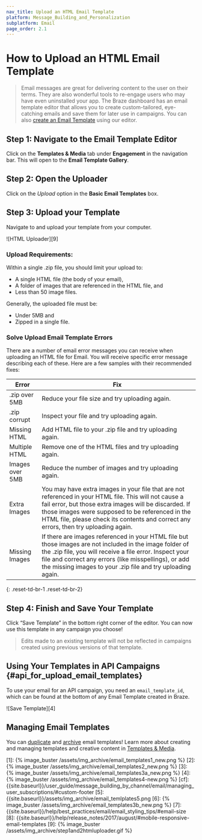 ```yaml
---
nav_title: Upload an HTML Email Template
platform: Message_Building_and_Personalization
subplatform: Email
page_order: 2.1
---
```

# How to Upload an HTML Email Template

> Email messages are great for delivering content to the user on their terms. They are also wonderful tools to re-engage users who may have even uninstalled your app. The Braze dashboard has an email template editor that allows you to create custom-tailored, eye-catching emails and save them for later use in campaigns. You can also [create an Email Template]({{site.baseurl}}/user_guide/message_building_by_channel/email/creating_an_email_template/) using our editor.

## Step 1: Navigate to the Email Template Editor
Click on the __Templates & Media__ tab under __Engagement__ in the navigation bar. This will open to the __Email Template Gallery__.

## Step 2: Open the Uploader
Click on the _Upload_ option in the __Basic Email Templates__ box.

## Step 3: Upload your Template
Navigate to and upload your template from your computer.

![HTML Uploader][9]

### Upload Requirements:

Within a single .zip file, you should limit your upload to:
- A single HTML file (the body of your email),
- A folder of images that are referenced in the HTML file, and
- Less than 50 image files.

Generally, the uploaded file must be:
- Under 5MB and
- Zipped in a single file.

### Solve Upload Email Template Errors
There are a number of email error messages you can receive when uploading an HTML file for Email. You will receive specific error message describing each of these. Here are a few samples with their recommended fixes:

| Error | Fix |
|---|---|
|.zip over 5MB| Reduce your file size and try uploading again.|
|.zip corrupt| Inspect your file and try uploading again. |
|Missing HTML| Add HTML file to your .zip file and try uploading again.|
|Multiple HTML| Remove one of the HTML files and try uploading again.|
|Images over 5MB| Reduce the number of images and try uploading again. |
|Extra Images| You may have extra images in your file that are not referenced in your HTML file. This will not cause a fail error, but those extra images will be discarded. If those images were supposed to be referenced in the HTML file, please check its contents and correct any errors, then try uploading again.
|Missing Images| If there are images referenced in your HTML file but those images are not included in the image folder of the .zip file, you will receive a file error. Inspect your file and correct any errors (like misspellings), or add the missing images to your .zip file and try uploading again.|
{: .reset-td-br-1 .reset-td-br-2}


## Step 4: Finish and Save Your Template
Click “Save Template” in the bottom right corner of the editor. You can now use this template in any campaign you choose!

> Edits made to an existing template will not be reflected in campaigns created using previous versions of that template.

## Using Your Templates in API Campaigns {#api_for_upload_email_templates}
To use your email for an API campaign, you need an `email_template_id`, which can be found at the bottom of any Email Template created in Braze.

![Save Template][4]

## Managing Email Templates

You can [duplicate]({{site.baseurl}}/user_guide/engagement_tools/templates_and_media/duplicate/) and [archive]({{site.baseurl}}/user_guide/engagement_tools/templates_and_media/archive/) email templates! Learn more about creating and managing templates and creative content in [Templates & Media]({{site.baseurl}}/user_guide/engagement_tools/templates_and_media/).



[1]: {% image_buster /assets/img_archive/email_templates1_new.png %}
[2]: {% image_buster /assets/img_archive/email_templates2_new.png %}
[3]: {% image_buster /assets/img_archive/email_templates3a_new.png %}
[4]: {% image_buster /assets/img_archive/email_templates4-new.png %}
[cf]: {{site.baseurl}}/user_guide/message_building_by_channel/email/managing_user_subscriptions/#custom-footer
[5]: {{site.baseurl}}/assets/img_archive/email_temlplates5.png
[6]: {% image_buster /assets/img_archive/email_templates3b_new.png %}
[7]: {{site.baseurl}}/help/best_practices/email/email_styling_tips/#email-size
[8]: {{site.baseurl}}/help/release_notes/2017/august/#mobile-responsive-email-templates
[9]: {% image_buster /assets/img_archive/step1and2htmluploader.gif %}
